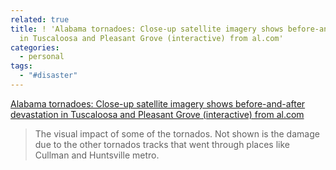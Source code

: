 ```yaml
---
related: true
title: ! 'Alabama tornadoes: Close-up satellite imagery shows before-and-after devastation
  in Tuscaloosa and Pleasant Grove (interactive) from al.com'
categories:
  - personal
tags:
  - "#disaster"
---
```

[Alabama tornadoes: Close-up satellite imagery shows before-and-after
devastation in Tuscaloosa and Pleasant Grove (interactive) from al.com][1]

> The visual impact of some of the tornados. Not shown is the damage due to
the other tornados tracks that went through places like Cullman and Huntsville
metro.

[1]: http://blog.al.com/spotnews/2011/04/alabama_tornadoes_close-up_sat.html

